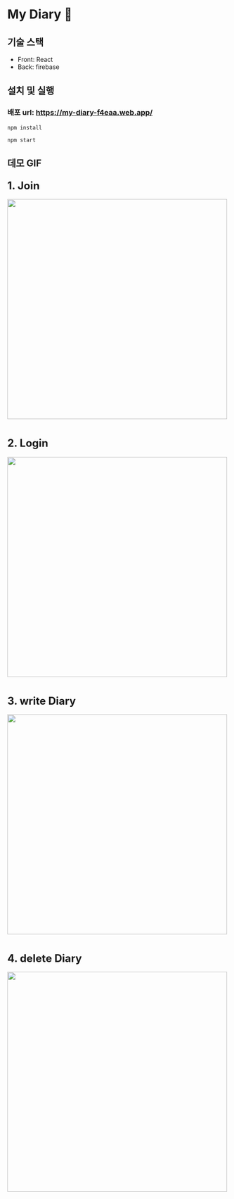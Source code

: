 # My Diary 📓

## 기술 스택


- Front: React
- Back: firebase

## 설치 및 실행


### 배포 url: https://my-diary-f4eaa.web.app/

```shell
npm install

npm start
```

## 데모 GIF


### <strong style='font-size: 24px'>1. Join</strong>

<img src='https://user-images.githubusercontent.com/92916958/189523844-2d4b51a0-2dea-4487-9459-154944c96bff.gif' style='width:500px;  object-fit:contain;' >

<br />
<br />

### <strong style='font-size: 24px'>2. Login</strong>
<img src='https://user-images.githubusercontent.com/92916958/189523946-3787bef7-e68b-4fcb-9889-cf81d0739476.gif' style='width:500px;  object-fit:contain;' >

<br />
<br />

### <strong style='font-size: 24px'>3. write Diary</strong>
<img src='https://user-images.githubusercontent.com/92916958/189523980-cd2c3446-d201-403b-94da-a30576d3ca54.gif' style='width:500px;  object-fit:contain;' >

<br />
<br />


### <strong style='font-size: 24px'>4. delete Diary</strong>
<img src='https://user-images.githubusercontent.com/92916958/189524021-a71a8fd0-8924-40ac-8a13-c3b8696555cc.gif' style='width:500px;  object-fit:contain;' >
